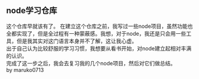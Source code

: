 ## node学习仓库
这个仓库早就该有了。
在建立这个仓库之前，我写过一些node项目，虽然功能也全都实现了，但是全过程有一种蒙蔽感。我想，对于node，我还是只会用一些工具，但是我其实对这门语言本身并不了解，这让我心虚。     
出于自己认为比较舒服的学习习惯，我想要从看书开始，对node建立起相对丰满的认识。     
完成了这一步之后，我会去复习我的几个node项目，然后对它们做总结。    
by maruko0713